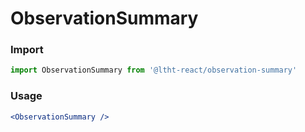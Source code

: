# ObservationSummary

<!-- STORY -->

### Import

```js
import ObservationSummary from '@ltht-react/observation-summary'
```

### Usage

```jsx
<ObservationSummary />
```
